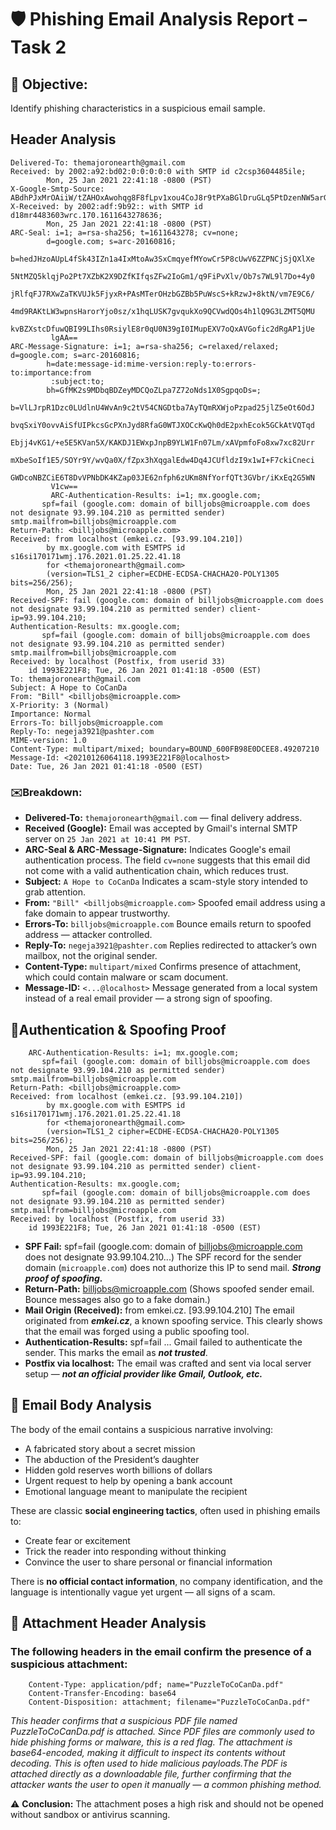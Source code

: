 # 🛡️ Phishing Email Analysis Report – Task 2
## 🎯 Objective: 
Identify phishing characteristics in a suspicious email sample.

##  Header Analysis
    
    Delivered-To: themajoronearth@gmail.com
    Received: by 2002:a92:bd02:0:0:0:0:0 with SMTP id c2csp3604485ile;
            Mon, 25 Jan 2021 22:41:18 -0800 (PST)
    X-Google-Smtp-Source: ABdhPJxMrOAiiW/tZAHOxAwohqg8F8fLpv1xou4CoJ8r9tPXaBGlDruGLq5PtDzenNW5arGU5A99
    X-Received: by 2002:adf:9b92:: with SMTP id d18mr4483603wrc.170.1611643278636;
            Mon, 25 Jan 2021 22:41:18 -0800 (PST)
    ARC-Seal: i=1; a=rsa-sha256; t=1611643278; cv=none;
            d=google.com; s=arc-20160816;
            b=hedJHzoAUpL4fSk43IZn1a4IxMtoAw3SxCmqyefMYowCr5P8cUwV6ZZPNCjSjQXlXe
             5NtMZQ5klqjPo2Pt7XZbK2X9DZfKIfqsZFw2IoGm1/q9FiPvXlv/Ob7s7WL9l7Do+4y0
             jRlfqFJ7RXwZaTKVUJk5FjyxR+PAsMTerOHzbGZBb5PuWscS+kRzwJ+8ktN/vm7E9C6/
             4md9RAKtLW3wpnsHarorYjo0sz/x1hqLUSK7gvqukXo9QCVwdQOs4h1lQ9G3LZMT5QMU
             kvBZXstcDfuwQBI99LIhs0RsiylE8r0qU0N39gI0IMupEXV7oQxAVGofic2dRgAP1jUe
             lgAA==
    ARC-Message-Signature: i=1; a=rsa-sha256; c=relaxed/relaxed; d=google.com; s=arc-20160816;
            h=date:message-id:mime-version:reply-to:errors-to:importance:from
             :subject:to;
            bh=GfMK2s9MDbqBDZeyMDCQoZLpa7Z72oNds1X0SgpqoDs=;
            b=VlLJrpR1Dzc0LUdlnU4WvAn9c2tV54CNGDtba7AyTQmRXWjoPzpad25jlZ5eOt6OdJ
             bvqSxiY0ovvAiSfUIPkcsGcPXnJyd8RfaG0WTJXOCcKwQh0dE2pxhEcok5GCkAtVQTqd
             Ebjj4vKG1/+e5E5KVan5X/KAKDJ1EWxpJnpB9YLW1Fn07Lm/xAVpmfoFo8xw7xc82Urr
             mXbeSoIf1E5/SOYr9Y/wvQa0X/fZpx3hXqgalEdw4Dq4JCUfldzI9x1wI+F7ckiCneci
             GWDcoNBZCiE6T8DvVPNbDK4KZap03JE62nfph6zUKm8NfYorfQTt3GVbr/iKxEq2G5WN
             V1cw==
             ARC-Authentication-Results: i=1; mx.google.com;
           spf=fail (google.com: domain of billjobs@microapple.com does not designate 93.99.104.210 as permitted sender) smtp.mailfrom=billjobs@microapple.com
    Return-Path: <billjobs@microapple.com>
    Received: from localhost (emkei.cz. [93.99.104.210])
            by mx.google.com with ESMTPS id s16si170171wmj.176.2021.01.25.22.41.18
            for <themajoronearth@gmail.com>
            (version=TLS1_2 cipher=ECDHE-ECDSA-CHACHA20-POLY1305 bits=256/256);
            Mon, 25 Jan 2021 22:41:18 -0800 (PST)
    Received-SPF: fail (google.com: domain of billjobs@microapple.com does not designate 93.99.104.210 as permitted sender) client-ip=93.99.104.210;
    Authentication-Results: mx.google.com;
           spf=fail (google.com: domain of billjobs@microapple.com does not designate 93.99.104.210 as permitted sender) smtp.mailfrom=billjobs@microapple.com
    Received: by localhost (Postfix, from userid 33)
    	id 1993E221F8; Tue, 26 Jan 2021 01:41:18 -0500 (EST)
    To: themajoronearth@gmail.com
    Subject: A Hope to CoCanDa
    From: "Bill" <billjobs@microapple.com>
    X-Priority: 3 (Normal)
    Importance: Normal
    Errors-To: billjobs@microapple.com
    Reply-To: negeja3921@pashter.com
    MIME-version: 1.0
    Content-Type: multipart/mixed; boundary=BOUND_600FB98E0DCEE8.49207210
    Message-Id: <20210126064118.1993E221F8@localhost>
    Date: Tue, 26 Jan 2021 01:41:18 -0500 (EST)


### ✉️Breakdown:

- **Delivered-To:** `themajoronearth@gmail.com` — final delivery address.
- **Received (Google):** Email was accepted by Gmail's internal SMTP server on `25 Jan 2021 at 10:41 PM PST`.
- **ARC-Seal & ARC-Message-Signature:** Indicates Google's email authentication process. The field `cv=none` suggests that this email did not come with a valid authentication chain, which reduces trust.
- **Subject:** `A Hope to CoCanDa`  Indicates a scam-style story intended to grab attention.
- **From:** `"Bill" <billjobs@microapple.com>`  Spoofed email address using a fake domain to appear trustworthy.
- **Errors-To:** `billjobs@microapple.com` Bounce emails return to spoofed address — attacker controlled.
- **Reply-To:** `negeja3921@pashter.com` Replies redirected to attacker’s own mailbox, not the original sender.
- **Content-Type:** `multipart/mixed`  Confirms presence of attachment, which could contain malware or scam document.
- **Message-ID:** `<...@localhost>`  Message generated from a local system instead of a real email provider — a strong sign of spoofing.


## 🔐Authentication & Spoofing Proof
        ARC-Authentication-Results: i=1; mx.google.com;
           spf=fail (google.com: domain of billjobs@microapple.com does not designate 93.99.104.210 as permitted sender) smtp.mailfrom=billjobs@microapple.com
    Return-Path: <billjobs@microapple.com>
    Received: from localhost (emkei.cz. [93.99.104.210])
            by mx.google.com with ESMTPS id s16si170171wmj.176.2021.01.25.22.41.18
            for <themajoronearth@gmail.com>
            (version=TLS1_2 cipher=ECDHE-ECDSA-CHACHA20-POLY1305 bits=256/256);
            Mon, 25 Jan 2021 22:41:18 -0800 (PST)
    Received-SPF: fail (google.com: domain of billjobs@microapple.com does not designate 93.99.104.210 as permitted sender) client-ip=93.99.104.210;
    Authentication-Results: mx.google.com;
           spf=fail (google.com: domain of billjobs@microapple.com does not designate 93.99.104.210 as permitted sender) smtp.mailfrom=billjobs@microapple.com
    Received: by localhost (Postfix, from userid 33)
    	id 1993E221F8; Tue, 26 Jan 2021 01:41:18 -0500 (EST)
- **SPF Fail:**  spf=fail (google.com: domain of billjobs@microapple.com does not designate 93.99.104.210...) The SPF record for the sender domain (`microapple.com`) does not authorize this IP to send mail. ***Strong proof of spoofing.***
- **Return-Path:** billjobs@microapple.com (Shows spoofed sender email. Bounce messages also go to a fake domain.)
- **Mail Origin (Received):**  from emkei.cz. [93.99.104.210] The email originated from ***emkei.cz***, a known spoofing service. This clearly shows that the email was forged using a public spoofing tool.
- **Authentication-Results:**  spf=fail ...   Gmail failed to authenticate the sender. This marks the email as ***not trusted***.
- **Postfix via localhost:**  The email was crafted and sent via local server setup — ***not an official provider like Gmail, Outlook, etc.***

## 🧠 Email Body Analysis
The body of the email contains a suspicious narrative involving:

- A fabricated story about a secret mission
- The abduction of the President’s daughter
- Hidden gold reserves worth billions of dollars
- Urgent request to help by opening a bank account
- Emotional language meant to manipulate the recipient

These are classic **social engineering tactics**, often used in phishing emails to:

- Create fear or excitement
- Trick the reader into responding without thinking
- Convince the user to share personal or financial information

There is **no official contact information**, no company identification, and the language is intentionally vague yet urgent — all signs of a scam.


## 📎 Attachment Header Analysis
### The following headers in the email confirm the presence of a suspicious attachment:
        Content-Type: application/pdf; name="PuzzleToCoCanDa.pdf"
        Content-Transfer-Encoding: base64
        Content-Disposition: attachment; filename="PuzzleToCoCanDa.pdf"

*This header confirms that a suspicious PDF file named PuzzleToCoCanDa.pdf is attached. Since PDF files are commonly used to hide phishing forms or malware, this is a red flag. The attachment is base64-encoded, making it difficult to inspect its contents without decoding. This is often used to hide malicious payloads.The PDF is attached directly as a downloadable file, further confirming that the attacker wants the user to open it manually — a common phishing method.*

⚠️ **Conclusion:** The attachment poses a high risk and should not be opened without sandbox or antivirus scanning.




